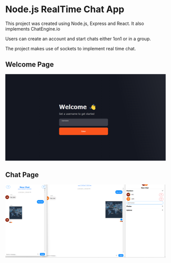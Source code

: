 # Node.js RealTime Chat App

This project was created using Node.js, Express and React. It also implements ChatEngine.io

Users can create an account and start chats either 1on1 or in a group.

The project makes use of sockets to implement real time chat.

## Welcome Page

![Welcome Page](assets/Auth-Page-ScreenShot.png)

## Chat Page

![Chat Page](assets/Chat-Page-ScreenShot.png)